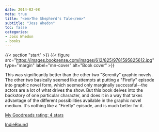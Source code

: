 ```yaml
---
date: 2014-02-08
meta: true
title: "<em>The Shepherd's Tale</em>"
subtitle: "Joss Whedon"
toc: false
categories:
- Joss Whedon
- books
---
```


{{< section "start" >}}
{{< figure src="https://images.booksense.com/images/612/825/9781595825612.jpg" type="margin" label="mn-cover" alt="Book cover" >}}

This was significantly better than the other two "Serenity" graphic novels. The other two basically seemed like attempts at putting a "Firefly" episode into graphic novel form, which seemed only marginally successful--the actors are a lot of what drives the show. But this book delves into the backstory of one particular character, and does it in a way that takes advantage of the different possibilities available in the graphic novel medium. It's nothing like a "Firefly" episode, and is much better for it.

[My Goodreads rating: 4 stars](https://www.goodreads.com/review/show/849223476)  

[IndieBound](https://www.indiebound.org/book/9781595825612)
